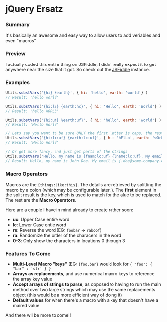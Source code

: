 # jQuery Ersatz
### Summary
It's basically an awesome and easy way to allow users to add veriables and even "macros" 

### Preview
I actually coded this entire thing on JSFiddle, I didnt really expect it to get anywhere near the size that it got. So check out the [JSFiddle](https://jsfiddle.net/jLinux/0n65sgh2/) instance.

### Examples
```javascript
Utils.substVars('{hi} {earth}', { hi: 'hello', earth: 'world'} )
// Result: 'hello world'

Utils.substVars('{hi:lc} {earth:hc}', { hi: 'Hello', earth: 'World'} ) // Notice the :uc (to force upper case), and :lc (for lower) 
// Result: 'hello WORLD' 

Utils.substVars('{hi:uf} %earth:uf}', { hi: 'hello', earth: 'world'} ) // Notice the :uf, well thats uppercase (the FIRST letter), and leave the rest alone
// Result: 'Hello World' 

// Lets say you want to be sure ONLY the first letter is caps, the rest is lower, just multiple settings in the macros, in order\
Utils.substVars('{hi:lc:uf} {earth:lc:uf}', { hi: 'hElLo', earth: 'wOrLd'} ) 
// Result: 'Hello World' 

// Or get more fancy, and just get parts of the strings
Utils.substVars('Hello, my name is {fnam:lc:uf} {lname:lc:uf}. My email is {fnam:lc:0}.{lname:lc:1-}@some-company.com.', { fnam: 'john', lname: 'doe' } ) 
// Result: Hello, my name is John Doe. My email is j.doe@some-company.come.
```

### Macro Operators
Macros are the `{things:like:this}`. The details are retrieved by splitting the macro by a colon (which may be configurable later..). The **first** element in the split result is the key, which is used to match for the alue to be replaced. The rest are the **Macro Operators**. 

Here are a couple I have in mind already to create rather soon:

 - **uc**: Upper Case entire word
 - **lc**: Lower Case entie word
 - **re**: Reverse the word (EG: `foobar` -> `raboof`)
 - **ra**: Randomize the order of the characers in the word
 - **0-3**: Only show the characters in locations 0 through 3

### Features To Come
 - **Multi-Level Macro "keys"** (EG: `{foo.bar}` would look for `{ "foo": { "bar" : 'str' } }`
 - **Arrays as replacements**, and use numerical macro keys to reference the array key value
 - **Accept arrays of strings to parse**, as opposed to having to run the main method over two large strings which may use the same replacements object (this would be a more efficient way of doing it)
 - **Default values** for when there's a macro with a key that doesn't have a maired value


And there wll be more to come!!
